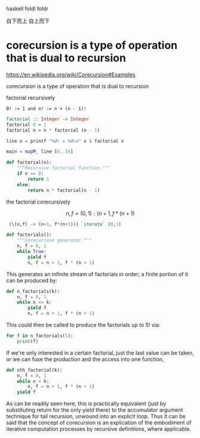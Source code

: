 haskell foldl foldr

自下而上  自上而下



#  corecursion is a type of operation that is dual to recursion


https://en.wikipedia.org/wiki/Corecursion#Examples



 corecursion is a type of operation that is dual to recursion





factorial recursively

```
0! := 1 and n! := n × (n - 1)!
```

```haskell
factorial :: Integer -> Integer
factorial 0 = 1
factorial n = n * factorial (n - 1)

line x = printf "%d! = %d\n" x $ factorial x

main = mapM_ line [0..16]
```

```python
def factorial(n):
    """Recursive factorial function."""
    if n == 0:
        return 1
    else:
        return n * factorial(n - 1)
```

 the factorial corecursively

$$n,f = (0,1):(n+1,f * (n+1)$$

```haskell
 (\(n,f) -> (n+1, f*(n+1))) `iterate` (0,1)
```

```python
def factorials():
    """Corecursive generator."""
    n, f = 0, 1
    while True:
        yield f
        n, f = n + 1, f * (n + 1)
```

This generates an infinite stream of factorials in order; a finite portion of it can be produced by:


```python
def n_factorials(k):
    n, f = 0, 1
    while n <= k:
        yield f
        n, f = n + 1, f * (n + 1)
```

This could then be called to produce the factorials up to 5! via:



```python
for f in n_factorials(5):
    print(f)
```


If we're only interested in a certain factorial, just the last value can be taken, or we can fuse the production and the access into one function,


```python
def nth_factorial(k):
    n, f = 0, 1
    while n < k:
        n, f = n + 1, f * (n + 1)
    yield f
```



As can be readily seen here, this is practically equivalent (just by substituting return for the only yield there) to the accumulator argument technique for tail recursion, unwound into an explicit loop. Thus it can be said that the concept of corecursion is an explication of the embodiment of iterative computation processes by recursive definitions, where applicable.

